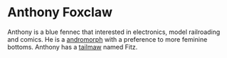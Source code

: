 # Anthony Foxclaw

Anthony is a blue fennec that interested in electronics, model railroading and comics. He is a [andromorph](../universe/andromorph.md) with a preference to more feminine bottoms. Anthony has a [tailmaw](../universe/tailmaw.md) named Fitz.